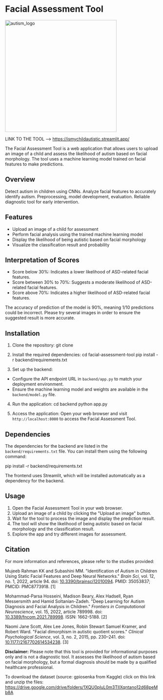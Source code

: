 # Facial Assessment Tool

<img width="365" alt="autism_logo" src="https://github.com/bakiery/autism/assets/128114576/189f2f8d-ed41-41eb-a3bb-eb49c0bd16c5">

LINK TO THE TOOL --> https://ismychildautistic.streamlit.app/

The Facial Assessment Tool is a web application that allows users to upload an image of a child and assess the likelihood of autism based on facial morphology. The tool uses a machine learning model trained on facial features to make predictions.

## Overview
Detect autism in children using CNNs. Analyze facial features to accurately identify autism. Preprocessing, model development, evaluation. Reliable diagnostic tool for early intervention.

## Features

- Upload an image of a child for assessment
- Perform facial analysis using the trained machine learning model
- Display the likelihood of being autistic based on facial morphology
- Visualize the classification result and probability

## Interpretation of Scores
- Score below 30%:
Indicates a lower likelihood of ASD-related facial features.
- Score between 30% to 70%:
Suggests a moderate likelihood of ASD-related facial features.
- Score above 70%:
Indicates a higher likelihood of ASD-related facial features.

The accuracy of prediction of the model is 90%, meaning 1/10 predictions could be incorrect. Please try several images in order to ensure the suggested result is more accurate.

## Installation

1. Clone the repository:
git clone <repository-url>


2. Install the required dependencies:
cd facial-assessment-tool
pip install -r backend/requirements.txt


3. Set up the backend:
- Configure the API endpoint URL in `backend/app.py` to match your deployment environment.
- Ensure the machine learning model and weights are available in the `backend/model.py` file.

4. Run the application:
cd backend
python app.py


5. Access the application:
Open your web browser and visit `http://localhost:8000` to access the Facial Assessment Tool.

## Dependencies

The dependencies for the backend are listed in the `backend/requirements.txt` file. You can install them using the following command:

pip install -r backend/requirements.txt


The frontend uses Streamlit, which will be installed automatically as a dependency for the backend.

## Usage

1. Open the Facial Assessment Tool in your web browser.
2. Upload an image of a child by clicking the "Upload an image" button.
3. Wait for the tool to process the image and display the prediction result.
4. The tool will show the likelihood of being autistic based on facial morphology and the classification result.
5. Explore the app and try different images for assessment.

## Citation

For more information and references, please refer to the studies provided:

Mujeeb Rahman KK and Subashini MM. "Identification of Autism in Children Using Static Facial Features and Deep Neural Networks." *Brain Sci*, vol. 12, no. 1, 2022, article 94. doi: [10.3390/brainsci12010094](https://doi.org/10.3390/brainsci12010094). PMID: 35053837; PMCID: PMC8773918. [1]

Mohammad-Parsa Hosseini, Madison Beary, Alex Hadsell, Ryan Messersmith and Hamid Soltanian-Zadeh. "Deep Learning for Autism Diagnosis and Facial Analysis in Children." *Frontiers in Computational Neuroscience*, vol. 15, 2022, article 789998. doi: [10.3389/fncom.2021.789998](https://doi.org/10.3389/fncom.2021.789998). ISSN: 1662-5188. [2]

Naomi Jane Scott, Alex Lee Jones, Robin Stewart Samuel Kramer, and Robert Ward. "Facial dimorphism in autistic quotient scores." *Clinical Psychological Science*, vol. 3, no. 2, 2015, pp. 230–241. doi: [10.1177/2167702614534238](https://doi.org/10.1177/2167702614534238). [3]

**Disclaimer:** Please note that this tool is provided for informational purposes only and is not a diagnostic tool. It assesses the likelihood of autism based on facial morphology, but a formal diagnosis should be made by a qualified healthcare professional.

To download the dataset (source: gpiosenka from Kaggle) click on this link and unzip the files:
https://drive.google.com/drive/folders/1XQU0pluL0m3TIlXqntano12d68peMb8A
